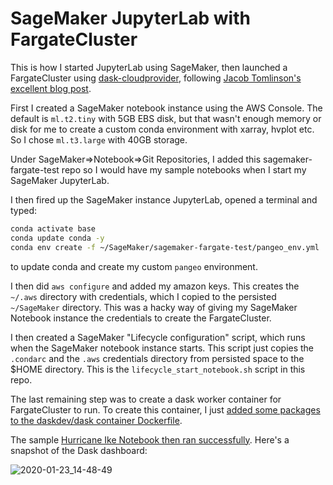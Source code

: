 # SageMaker JupyterLab with FargateCluster

This is how I started JupyterLab using SageMaker, then launched a FargateCluster using [dask-cloudprovider](https://github.com/dask/dask-cloudprovider), following [Jacob Tomlinson's excellent blog post](https://medium.com/rapids-ai/getting-started-with-rapids-on-aws-ecs-using-dask-cloud-provider-b1adfdbc9c6e). 

First I created a SageMaker notebook instance using the AWS Console.  The default is `ml.t2.tiny` with 5GB EBS disk, but that wasn't enough memory or disk for me to create a custom conda environment with xarray, hvplot etc.   So I chose `ml.t3.large` with 40GB storage. 

Under SageMaker=>Notebook=>Git Repositories, I added this sagemaker-fargate-test repo so I would have my sample notebooks when I start my SageMaker JupyterLab. 

I then fired up the SageMaker instance JupyterLab, opened a terminal and typed:
```bash
conda activate base
conda update conda -y
conda env create -f ~/SageMaker/sagemaker-fargate-test/pangeo_env.yml
```
to update conda and create my custom `pangeo` environment. 

I then did `aws configure` and added my amazon keys.  This creates the `~/.aws` directory with credentials, which I copied to the persisted `~/SageMaker` directory.  This was a hacky way of giving my SageMaker Notebook instance the credentials to create the FargateCluster. 

I then created a SageMaker "Lifecycle configuration" script, which runs when the SageMaker notebook instance starts.   This script just copies the `.condarc` and the `.aws` credentials directory from persisted space to the $HOME directory.  This is the `lifecycle_start_notebook.sh` script in this repo. 

The last remaining step was to create a dask worker container for FargateCluster to run.  To create this container, I just [added some packages to the daskdev/dask container Dockerfile](https://github.com/rsignell-usgs/dask-docker/blob/pangeo/base/Dockerfile#L13-L19). 

The sample [Hurricane Ike Notebook then ran successfully](https://nbviewer.jupyter.org/gist/rsignell-usgs/097929d6587f2107c47b72032174e19c).  Here's a snapshot of the Dask dashboard:

![2020-01-23_14-48-49](https://user-images.githubusercontent.com/1872600/73019048-d13b6f00-3df0-11ea-9ee5-4f32f1d71598.png)
